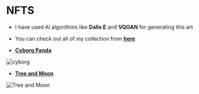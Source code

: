 # NFTS

* I have used AI algorithms like **Dalle E** and **VQGAN** for generating this art
* You can check out all of my collection from **[here](https://opensea.io/ordinaryArtisst)**

* **[Cyborg Panda](https://opensea.io/collection/cyborg-panda-1)**

![cyborg](https://github.com/Pavankunchala/Work-Showcase/blob/master/CyborgPanda%20NFT%20Gif.gif)

* **[Tree and Moon](https://opensea.io/collection/tree-and-moon)**

![Tree and Moon](https://github.com/Pavankunchala/Work-Showcase/blob/master/TreeNDMoon%20NFT%20Gif.gif)
